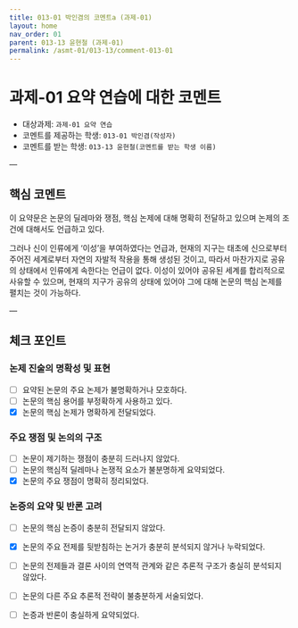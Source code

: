 ```yaml
---
title: 013-01 박인겸의 코멘트a (과제-01) 
layout: home
nav_order: 01
parent: 013-13 윤현철 (과제-01)
permalink: /asmt-01/013-13/comment-013-01
---
```


# 과제-01 요약 연습에 대한 코멘트

- 대상과제: `과제-01 요약 연습`
- 코멘트를 제공하는 학생: `013-01 박인겸(작성자)` 
- 코멘트를 받는 학생: `013-13 윤현철(코멘트를 받는 학생 이름)` 

—

## 핵심 코멘트

이 요약문은 논문의 딜레마와 쟁점, 핵심 논제에 대해 명확히 전달하고 있으며 논제의 조건에 대해서도 언급하고 있다.

그러나 신이 인류에게 ‘이성’을 부여하였다는 언급과, 현재의 지구는 태초에 신으로부터 주어진 세계로부터 자연의 자발적 작용을 통해 생성된 것이고, 따라서 마찬가지로 공유의 상태에서 인류에게 속한다는 언급이 없다. 이성이 있어야 공유된 세계를 합리적으로 사유할 수 있으며, 현재의 지구가 공유의 상태에 있어야 그에 대해 논문의 핵심 논제를 펼치는 것이 가능하다.

—

## 체크 포인트

### 논제 진술의 명확성 및 표현  
- [ ] 요약된 논문의 주요 논제가 불명확하거나 모호하다.  
- [ ] 논문의 핵심 용어를 부정확하게 사용하고 있다.  
- [x] 논문의 핵심 논제가 명확하게 전달되었다.  

### 주요 쟁점 및 논의의 구조  
- [ ] 논문이 제기하는 쟁점이 충분히 드러나지 않았다.  
- [ ] 논문의 핵심적 딜레마나 논쟁적 요소가 불분명하게 요약되었다.  
- [x] 논문의 주요 쟁점이 명확히 정리되었다.  

### 논증의 요약 및 반론 고려  
- [ ] 논문의 핵심 논증이 충분히 전달되지 않았다.  
- [x] 논문의 주요 전제를 뒷받침하는 논거가 충분히 분석되지 않거나 누락되었다.  
- [ ] 논문의 전제들과 결론 사이의 연역적 관계와 같은 추론적 구조가 충실히 분석되지 않았다.  
- [ ] 논문의 다른 주요 추론적 전략이 불충분하게 서술되었다.
- [ ] 논증과 반론이 충실하게 요약되었다. 


